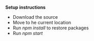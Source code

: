 **Setup instructions**
- Download the source
- Move to he current location
- Run *npm install* to restore packages
- Run *npm start*
